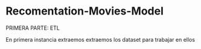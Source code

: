 # Recomentation-Movies-Model
PRIMERA PARTE: ETL

En primera instancia extraemos extraemos los dataset para trabajar en ellos
